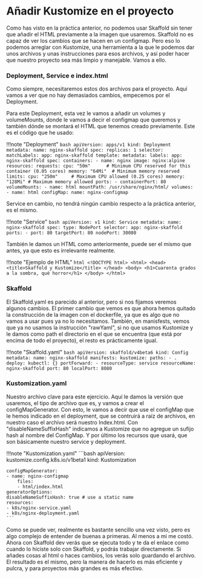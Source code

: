 # Añadir Kustomize en el proyecto
Como has visto en la práctica anterior, no podemos usar Skaffold sin tener que añadir el HTML previamente a la imagen que usaremos. Skaffold no es capaz de ver los cambios que se hacen en un configmap. Pero eso lo podemos arreglar con Kustomize, una herramienta a la que le podemos dar unos archivos y unas instrucciones para esos archivos, y así poder hacer que nuestro proyecto sea más limpio y manejable. Vamos a ello.

### Deployment, Service e index.html
Como siempre, necesitaremos estos dos archivos para el proyecto. Aquí vamos a ver que no hay demasiados cambios, empecemos por el Deployment.

Para este Deployment, esta vez le vamos a añadir un volumes y volumeMounts, donde le vamos a decir el configmap que queremos y también dónde se montará el HTML que tenemos creado previamente. Este es el código que he usado:

!!!note "Deployment"
    ```bash
    apiVersion: apps/v1
    kind: Deployment
    metadata:
    name: nginx-skaffold
    spec:
    replicas: 1
    selector:
        matchLabels:
        app: nginx-skaffold
    template:
        metadata:
        labels:
            app: nginx-skaffold
        spec:
        containers:
            - name: nginx
            image: nginx:alpine
            resources:
                requests:
                cpu: "50m"      # Minimum CPU reserved for this container (0.05 cores)
                memory: "64Mi"  # Minimum memory reserved
                limits:
                cpu: "250m"     # Maximum CPU allowed (0.25 cores)
                memory: "128Mi" # Maximum memory allowed
            ports:
                - containerPort: 80
            volumeMounts:
            - name: html
                mountPath: /usr/share/nginx/html/
        volumes:
        - name: html
            configMap:
            name: nginx-configmap
    ```

Service en cambio, no tendrá ningún cambio respecto a la práctica anterior, es el mismo.

!!!note "Service"
    ```bash
    apiVersion: v1
    kind: Service
    metadata:
    name: nginx-skaffold
    spec:
    type: NodePort
    selector:
        app: nginx-skaffold
    ports:
        - port: 80
        targetPort: 80
        nodePort: 30080
    ```

También le damos un HTML como anteriormente, puede ser el mismo que antes, ya que esto es irrelevante realmente.

!!!note "Ejemplo de HTML"
    ```html
    <!DOCTYPE html>
    <html>
    <head>
    <title>Skaffold y Kustomize</title>
    </head>
    <body>
    <h1>Cuarenta grados a la sombra, qué horror</h1>
    </body>
    </html>
    ```

### Skaffold
El Skaffold.yaml es parecido al anterior, pero si nos fijamos veremos algunos cambios. El primer cambio que vemos es que ahora hemos quitado la construcción de la imagen con el dockerfile, ya que es algo que no vamos a usar pues ya no lo necesitamos. También, en manisfests, vemos que ya no usamos la instrucción "rawYaml", si no que usamos Kustomize y le damos como path el directorio en el que se encuentra (que está por encima de todo el proyecto), el resto es prácticamente igual.

!!!note "Skaffold.yaml"
    ```bash
    apiVersion: skaffold/v4beta6
    kind: Config
    metadata:
        name: nginx-skaffold
    manifests:
        kustomize:
            paths:
            - .
    deploy:
        kubectl: {}
    portForward:
        - resourceType: service
            resourceName: nginx-skaffold
            port: 80
            localPort: 8080
    ```

### Kustomization.yaml
Nuestro archivo clave para este ejercicio. Aquí le damos la versión que usaremos, el tipo de archivo que es, y vamos a crear el configMapGenerator. Con esto, le vamos a decir que use el configMap que le hemos indicado en el deployment, que se contruirá a raíz de archivos, en nuestro caso el archivo será nuestro Index.html. Con "disableNameSuffixHash" indicamos a Kustomize que no agregue un sufijo hash al nombre del ConfigMap. Y por último los recursos que usará, que son básicamente nuestro service y deployment. 

!!!note "Kustomization.yaml"
    ```bash
    apiVersion: kustomize.config.k8s.io/v1beta1
    kind: Kustomization

    configMapGenerator:
    - name: nginx-configmap
        files: 
        - html/index.html
    generatorOptions:
    disableNameSuffixHash: true # use a static name
    resources:
    - k8s/nginx-service.yaml
    - k8s/nginx-deployment.yaml
    ```

Como se puede ver, realmente es bastante sencillo una vez visto, pero es algo complejo de entender de buenas a primeras. Al menos a mi me costó. Ahora con Skaffold dev verás que se ejecuta todo y te da el enlace como cuando lo hiciste solo con Skaffold, y podrás trabajar directamente. Si añades cosas al html o haces cambios, los verás solo guardando el archivo. El resultado es el mismo, pero la manera de hacerlo es más eficiente y pulcra, y para proyectos más grandes es más efectivo.